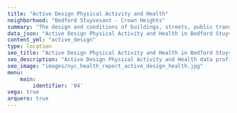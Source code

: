 ```yaml
---
title: "Active Design Physical Activity and Health"
neighborhood: "Bedford Stuyvesant - Crown Heights"
summary: "The design and conditions of buildings, streets, public transportation and parks influence physical activity, use of active transportation and other healthy behavior. A neighborhood's features can also impact the safety of its residents."
data_json: "Active Design Physical Activity and Health in Bedford Stuyvesant - Crown Heights"
content_yml: "active_design"
type: location
seo_title: "Active Design Physical Activity and Health in Bedford Stuyvesant - Crown Heights"
seo_description: "Active Design Physical Activity and Health data profile for the Bedford Stuyvesant - Crown Heights neighborhood of NYC."
seo_image: "images/nyc_health_report_active_design_health.jpg"
menu:
    main:
        identifier: '04'
vega: true
arquero: true
---
```

